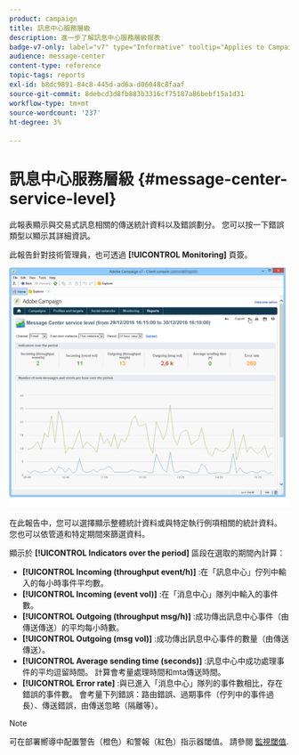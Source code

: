 ```yaml
---
product: campaign
title: 訊息中心服務層級
description: 進一步了解訊息中心服務層級報表
badge-v7-only: label="v7" type="Informative" tooltip="Applies to Campaign Classic v7 only"
audience: message-center
content-type: reference
topic-tags: reports
exl-id: b8dc9891-84c8-445d-ad6a-d06048c8faaf
source-git-commit: 8debcd3d8fb883b3316cf75187a86bebf15a1d31
workflow-type: tm+mt
source-wordcount: '237'
ht-degree: 3%

---
```


# 訊息中心服務層級 {#message-center-service-level}



此報表顯示與交易式訊息相關的傳送統計資料以及錯誤劃分。 您可以按一下錯誤類型以顯示其詳細資訊。

此報告針對技術管理員，也可透過 **[!UICONTROL Monitoring]** 頁簽。

![](assets/mc_reports_1.png)

在此報告中，您可以選擇顯示整體統計資料或與特定執行例項相關的統計資料。 您也可以依管道和特定期間來篩選資料。

顯示於 **[!UICONTROL Indicators over the period]** 區段在選取的期間內計算：

* **[!UICONTROL Incoming (throughput event/h)]** :在「訊息中心」佇列中輸入的每小時事件平均數。
* **[!UICONTROL Incoming (event vol)]** :在「消息中心」隊列中輸入的事件數。
* **[!UICONTROL Outgoing (throughput msg/h)]** :成功傳出訊息中心事件（由傳送傳送）的平均每小時數。
* **[!UICONTROL Outgoing (msg vol)]** :成功傳出訊息中心事件的數量（由傳送傳送）。
* **[!UICONTROL Average sending time (seconds)]** :訊息中心中成功處理事件的平均逗留時間。 計算會考量處理時間和mta傳送時間。
* **[!UICONTROL Error rate]** :與已進入「消息中心」隊列的事件數相比，存在錯誤的事件數。 會考量下列錯誤：路由錯誤、過期事件（佇列中的事件過長）、傳送錯誤，由傳送忽略（隔離等）。

>[!NOTE]
>
>可在部署嚮導中配置警告（橙色）和警報（紅色）指示器閾值。 請參閱 [監視閾值](../../message-center/using/additional-configurations.md#monitoring-thresholds).
